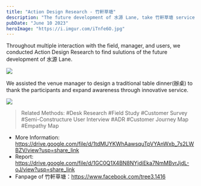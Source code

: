 ```yaml
---
title: "Action Design Research - 竹軒草塘"
description: "The future development of 水源 Lane, take 竹軒草塘 service design as an example."
pubDate: "June 10 2023"
heroImage: "https://i.imgur.com/iTnfe6O.jpg"
---
```


Throughout multiple interaction with the field, manager, and users, we conducted Action Design Research to find sulutions of the future development of 水源 Lane.

![](https://i.imgur.com/IBrS3Kz.jpg)

We assisted the venue manager to design a traditional table dinner(辦桌) to thank the participants and expand awareness through innovative service.

![](https://i.imgur.com/fPlSxnh.jpg)

>Related Methods:
>#Desk Research #Field Study #Customer Survey #Semi-Constructure User Interview #ADR #Customer Journey Map #Empathy Map


- More Information: https://drive.google.com/file/d/1tdMUYKWhAawsquTpVYAnWxb_7s2LWBZV/view?usp=share_link
- Report: https://drive.google.com/file/d/1GC0Q1X4BN8NYjdiEka7NmMBvrJjdL-oJ/view?usp=share_link
- Fanpage of 竹軒草塘：https://www.facebook.com/tree3.1416
